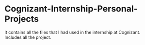 # Cognizant-Internship-Personal-Projects
It contains all the files that I had used in the internship at Cognizant. Includes all the project.
